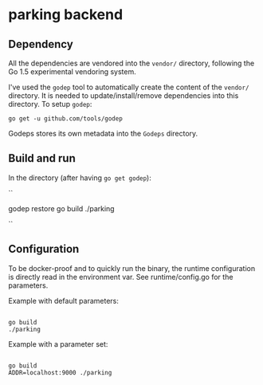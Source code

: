 # parking backend

## Dependency

All the dependencies are vendored into the `vendor/` directory, following the Go 1.5 experimental vendoring system.

I've used the `godep` tool to automatically create the content of the `vendor/` directory.
It is needed to update/install/remove dependencies into this directory.
To setup `godep`:

```
go get -u github.com/tools/godep
```

Godeps stores its own metadata into the `Godeps` directory.

## Build and run

In the directory (after having `go get godep`):

``

godep restore
go build
./parking

``

## Configuration

To be docker-proof and to quickly run the binary, the runtime
configuration is directly read in the environment var. See runtime/config.go
for the parameters.

Example with default parameters:

```

go build
./parking 

```

Example with a parameter set:

```

go build
ADDR=localhost:9000 ./parking

```

